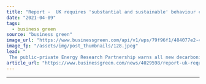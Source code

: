 ```yaml
---
title: "Report -  UK requires 'substantial and sustainable' behaviour change to hit net zero"
date: "2021-04-09"
tags: 
  - business green
source: "business green"
image_url: "https://www.businessgreen.com/api/v1/wps/79f96f1/484077e2-4f5d-4a7a-88c5-47da9d38bece/6/energy-meter-185x114.jpeg"
image_fp: "/assets/img/post_thumbnails/128.jpeg"
lead: "
 The public-private Energy Research Partnership warns all new decarbonisation incentives must include 'behaviour change enabling plans' for both corporates and the public ..."
article_url: "https://www.businessgreen.com/news/4029598/report-uk-requires-substantial-sustainable-behaviour-change-hit-net-zero"
---
```


---
